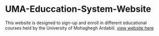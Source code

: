 # UMA-Educcation-System-Website
 This website is designed to sign-up and enroll in different educational courses held by the University of Mohaghegh Ardabili.
[view website here](https://edu.uma.ac.ir/)